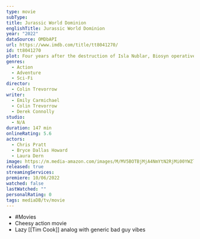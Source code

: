 ```yaml
---
type: movie
subType: 
title: Jurassic World Dominion
englishTitle: Jurassic World Dominion
year: "2022"
dataSource: OMDbAPI
url: https://www.imdb.com/title/tt8041270/
id: tt8041270
plot: Four years after the destruction of Isla Nublar, Biosyn operatives attempt to track down Maisie Lockwood, while Dr Ellie Sattler investigates a genetically engineered swarm of giant insects.
genres:
  - Action
  - Adventure
  - Sci-Fi
director:
  - Colin Trevorrow
writer:
  - Emily Carmichael
  - Colin Trevorrow
  - Derek Connolly
studio:
  - N/A
duration: 147 min
onlineRating: 5.6
actors:
  - Chris Pratt
  - Bryce Dallas Howard
  - Laura Dern
image: https://m.media-amazon.com/images/M/MV5BOTBjMjA4NmYtN2RjMi00YWZlLTliYTktOTIwMmNkYjYxYmE1XkEyXkFqcGdeQXVyODE5NzE3OTE@._V1_SX300.jpg
released: true
streamingServices: 
premiere: 10/06/2022
watched: false
lastWatched: ""
personalRating: 0
tags: mediaDB/tv/movie
---
```


- #Movies
- Cheesy action movie
- Lazy [[Tim Cook]] analog with generic bad guy vibes
